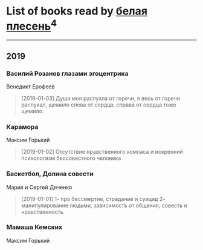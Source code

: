 # List of books read by [белая плесень](https://plus.google.com/104448632954411726505)<sup>4</sup>
---

## 2019

### Василий Розанов глазами эгоцентрика
Венедикт Ерофеев
> [2019-01-03] Душа  моя распухла  от  горечи,  я  весь от  горечи распухал, щемило  слева  от  сердца, справа от  сердца  тоже щемило.


### Карамора
Максим Горький
> [2019-01-02] Отсутствие нравственного компаса и искренний психологизм бессовестного человека


### Баскетбол, Долина совести
Мария и Сергей Дяченко
> [2019-01-01] 1- про бессмертие, страдание и суицид
> 2- манипулирование людьми, зависимость от общения, совесть и нравственность


### Мамаша Кемских
Максим Горький



